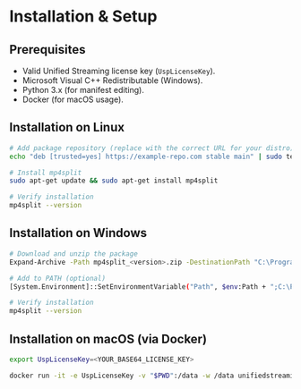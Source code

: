 # Installation & Setup

## Prerequisites

- Valid Unified Streaming license key (`UspLicenseKey`).
- Microsoft Visual C++ Redistributable (Windows).
- Python 3.x (for manifest editing).
- Docker (for macOS usage).

## Installation on Linux

```sh
# Add package repository (replace with the correct URL for your distro)
echo "deb [trusted=yes] https://example-repo.com stable main" | sudo tee /etc/apt/sources.list.d/unified.list

# Install mp4split
sudo apt-get update && sudo apt-get install mp4split

# Verify installation
mp4split --version
```

## Installation on Windows

```sh
# Download and unzip the package
Expand-Archive -Path mp4split_<version>.zip -DestinationPath "C:\Program Files\Unified Streaming"

# Add to PATH (optional)
[System.Environment]::SetEnvironmentVariable("Path", $env:Path + ";C:\Program Files\Unified Streaming\bin", [System.EnvironmentVariableTarget]::Machine)

# Verify installation
mp4split --version
```

## Installation on macOS (via Docker)

```sh
export UspLicenseKey=<YOUR_BASE64_LICENSE_KEY>

docker run -it -e UspLicenseKey -v "$PWD":/data -w /data unifiedstreaming/mp4split:latest   mp4split -o output.mpd input.mp4
```
